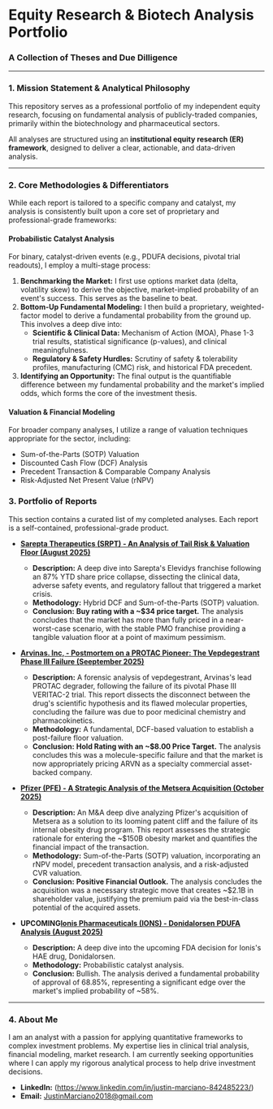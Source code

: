 # Equity Research & Biotech Analysis Portfolio
### A Collection of Theses and Due Dilligence

---

### 1. Mission Statement & Analytical Philosophy

This repository serves as a professional portfolio of my independent equity research, focusing on fundamental analysis of publicly-traded companies, primarily within the biotechnology and pharmaceutical sectors.

All analyses are structured using an **institutional equity research (ER) framework**, designed to deliver a clear, actionable, and data-driven analysis.

---

### 2. Core Methodologies & Differentiators

While each report is tailored to a specific company and catalyst, my analysis is consistently built upon a core set of proprietary and professional-grade frameworks:

#### **Probabilistic Catalyst Analysis**
For binary, catalyst-driven events (e.g., PDUFA decisions, pivotal trial readouts), I employ a multi-stage process:
1.  **Benchmarking the Market:** I first use options market data (delta, volatility skew) to derive the objective, market-implied probability of an event's success. This serves as the baseline to beat.
2.  **Bottom-Up Fundamental Modeling:** I then build a proprietary, weighted-factor model to derive a fundamental probability from the ground up. This involves a deep dive into:
    *   **Scientific & Clinical Data:** Mechanism of Action (MOA), Phase 1-3 trial results, statistical significance (p-values), and clinical meaningfulness.
    *   **Regulatory & Safety Hurdles:** Scrutiny of safety & tolerability profiles, manufacturing (CMC) risk, and historical FDA precedent.
3.  **Identifying an Opportunity:** The final output is the quantifiable difference between my fundamental probability and the market's implied odds, which forms the core of the investment thesis.

#### **Valuation & Financial Modeling**
For broader company analyses, I utilize a range of valuation techniques appropriate for the sector, including:
*   Sum-of-the-Parts (SOTP) Valuation
*   Discounted Cash Flow (DCF) Analysis
*   Precedent Transaction & Comparable Company Analysis
*   Risk-Adjusted Net Present Value (rNPV)

### 3. Portfolio of Reports

This section contains a curated list of my completed analyses. Each report is a self-contained, professional-grade product.

*   **[Sarepta Therapeutics (SRPT) - An Analysis of Tail Risk & Valuation Floor (August 2025)](/Sarepta-Elevidys-Analysis.pdf)**
    *   **Description:** A deep dive into Sarepta's Elevidys franchise following an 87% YTD share price collapse, dissecting the clinical data, adverse safety events, and regulatory fallout that triggered a market crisis.
    *   **Methodology:** Hybrid DCF and Sum-of-the-Parts (SOTP) valuation.
    *   **Conclusion:** **Buy rating with a ~$34 price target.** The analysis concludes that the market has more than fully priced in a near-worst-case scenario, with the stable PMO franchise providing a tangible valuation floor at a point of maximum pessimism.

*   **[Arvinas. Inc, - Postmortem on a PROTAC Pioneer: The Vepdegestrant Phase III Failure (Seeptember 2025)](/Equity%20Research%20-%20ArvinasPostmortem.pdf)**
    *   **Description:** A forensic analysis of vepdegestrant, Arvinas's lead PROTAC degrader, following the failure of its pivotal Phase III VERITAC-2 trial. This report dissects the disconnect between the drug's scientific hypothesis and its flawed molecular properties, concluding the failure was due to poor medicinal chemistry and pharmacokinetics.
    *   **Methodology:** A fundamental, DCF-based valuation to establish a post-failure floor valuation.
    *   **Conclusion:** **Hold Rating with an ~$8.00 Price Target.** The analysis concludes this was a molecule-specific failure and that the market is now appropriately pricing ARVN as a specialty commercial asset-backed company.

*   **[Pfizer (PFE) - A Strategic Analysis of the Metsera Acquisition (October 2025)](/Metsera%20Acquisition.pdf)**
    *   **Description:** An M&A deep dive analyzing Pfizer's acquisition of Metsera as a solution to its looming patent cliff and the failure of its internal obesity drug program. This report assesses the strategic rationale for entering the ~$150B obesity market and quantifies the financial impact of the transaction.
    *   **Methodology:** Sum-of-the-Parts (SOTP) valuation, incorporating an rNPV model, precedent transaction analysis, and a risk-adjusted CVR valuation.
    *   **Conclusion:** **Positive Financial Outlook.** The analysis concludes the acquisition was a necessary strategic move that creates ~$2.1B in shareholder value, justifying the premium paid via the best-in-class potential of the acquired assets.

*   **UPCOMING[Ionis Pharmaceuticals (IONS) - Donidalorsen PDUFA Analysis (August 2025)](/IONS_Donidalorsen_PDUFA)**
    *   **Description:** A deep dive into the upcoming FDA decision for Ionis's HAE drug, Donidalorsen.
    *   **Methodology:** Probabilistic catalyst analysis.
    *   **Conclusion:** Bullish. The analysis derived a fundamental probability of approval of 68.85%, representing a significant edge over the market's implied probability of ~58%.

---

### 4. About Me

I am an analyst with a passion for applying quantitative frameworks to complex investment problems. My expertise lies in clinical trial analysis, financial modeling, market research. I am currently seeking opportunities where I can apply my rigorous analytical process to help drive investment decisions.

*   **LinkedIn:** (https://www.linkedin.com/in/justin-marciano-842485223/)
*   **Email:** JustinMarciano2018@gmail.com
